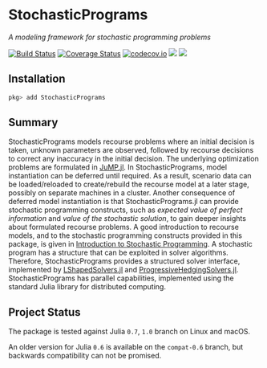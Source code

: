 # StochasticPrograms

*A modeling framework for stochastic programming problems*

[![Build Status](https://travis-ci.org/martinbiel/StochasticPrograms.jl.svg?branch=test)](https://travis-ci.org/martinbiel/StochasticPrograms.jl)
[![Coverage Status](https://coveralls.io/repos/martinbiel/StochasticPrograms.jl/badge.svg?branch=test&service=github)](https://coveralls.io/github/martinbiel/StochasticPrograms.jl?branch=test)
[![codecov.io](http://codecov.io/github/martinbiel/StochasticPrograms.jl/coverage.svg?branch=test)](http://codecov.io/github/martinbiel/StochasticPrograms.jl?branch=test)
[![](https://img.shields.io/badge/docs-stable-blue.svg)](https://martinbiel.github.io/StochasticPrograms.jl/stable)
[![](https://img.shields.io/badge/docs-dev-blue.svg)](https://martinbiel.github.io/StochasticPrograms.jl/dev)

## Installation

```julia
pkg> add StochasticPrograms
```

## Summary

StochasticPrograms models recourse problems where an initial decision is taken, unknown parameters are observed, followed by recourse decisions to correct any inaccuracy in the initial decision. The underlying optimization problems are formulated in [JuMP.jl](https://github.com/JuliaOpt/JuMP.jl). In StochasticPrograms, model instantiation can be deferred until required. As a result, scenario data can be loaded/reloaded to create/rebuild the recourse model at a later stage, possibly on separate machines in a cluster. Another consequence of deferred model instantiation is that StochasticPrograms.jl can provide stochastic programming constructs, such as *expected value of perfect information* and *value of the stochastic solution*, to gain deeper insights about formulated recourse problems. A good introduction to recourse models, and to the stochastic programming constructs provided in this package, is given in [Introduction to Stochastic Programming](https://link.springer.com/book/10.1007%2F978-1-4614-0237-4). A stochastic program has a structure that can be exploited in solver algorithms. Therefore, StochasticPrograms provides a structured solver interface, implemented by [LShapedSolvers.jl](https://github.com/martinbiel/LShapedSolvers.jl) and [ProgressiveHedgingSolvers.jl](https://github.com/martinbiel/ProgressiveHedgingSolvers.jl). StochasticPrograms has parallel capabilities, implemented using the standard Julia library for distributed computing.

## Project Status

The package is tested against Julia `0.7`, `1.0` branch on Linux and macOS.

An older version for Julia `0.6` is available on the `compat-0.6` branch, but backwards compatibility can not be promised.
